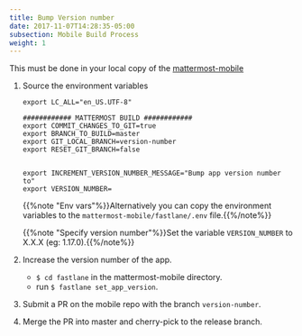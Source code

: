 ```yaml
---
title: Bump Version number
date: 2017-11-07T14:28:35-05:00
subsection: Mobile Build Process
weight: 1
---
```


This must be done in your local copy of the [mattermost-mobile](https://github.com/mattermost/mattermost-mobile)

1. Source the environment variables
    ```
    export LC_ALL="en_US.UTF-8"
    
    ############ MATTERMOST BUILD ############
    export COMMIT_CHANGES_TO_GIT=true
    export BRANCH_TO_BUILD=master
    export GIT_LOCAL_BRANCH=version-number
    export RESET_GIT_BRANCH=false
    
    
    export INCREMENT_VERSION_NUMBER_MESSAGE="Bump app version number to"
    export VERSION_NUMBER=
    ```
    
    {{%note "Env vars"%}}Alternatively you can copy the environment variables to the `mattermost-mobile/fastlane/.env` file.{{%/note%}}
    
    {{%note "Specify version number"%}}Set the variable `VERSION_NUMBER` to X.X.X (eg: 1.17.0).{{%/note%}}

2. Increase the version number of the app.
    - ``$ cd fastlane`` in the mattermost-mobile directory.
    - run ``$ fastlane set_app_version``.

3. Submit a PR on the mobile repo with the branch `version-number`.
  
4. Merge the PR into master and cherry-pick to the release branch.

